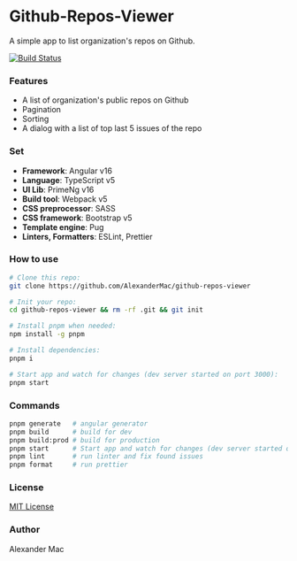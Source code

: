 # Github-Repos-Viewer
A simple app to list organization's repos on Github.

[![Build Status](https://github.com/AlexanderMac/github-repos-viewer/actions/workflows/ci.yml/badge.svg)](https://github.com/AlexanderMac/github-repos-viewer/actions/workflows/ci.yml)

### Features
- A list of organization's public repos on Github
- Pagination
- Sorting
- A dialog with a list of top last 5 issues of the repo

### Set
- **Framework**: Angular v16
- **Language**: TypeScript v5
- **UI Lib**: PrimeNg v16
- **Build tool**: Webpack v5
- **CSS preprocessor**: SASS
- **CSS framework**: Bootstrap v5
- **Template engine**: Pug
- **Linters, Formatters**: ESLint, Prettier

### How to use
```sh
# Clone this repo:
git clone https://github.com/AlexanderMac/github-repos-viewer

# Init your repo:
cd github-repos-viewer && rm -rf .git && git init

# Install pnpm when needed:
npm install -g pnpm

# Install dependencies:
pnpm i

# Start app and watch for changes (dev server started on port 3000):
pnpm start
```

### Commands
```sh
pnpm generate   # angular generator
pnpm build      # build for dev
pnpm build:prod # build for production
pnpm start      # Start app and watch for changes (dev server started on port 3000)
pnpm lint       # run linter and fix found issues
pnpm format     # run prettier
```

### License
[MIT License](LICENSE)

### Author
Alexander Mac
